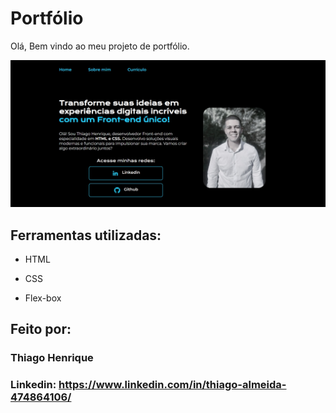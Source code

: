 # Portfólio 
Olá, Bem vindo ao meu projeto de portfólio.

![image](assets/Capa-README.jpg)


## Ferramentas utilizadas:

* HTML

* CSS

* Flex-box

## Feito por:

### Thiago Henrique
### Linkedin: https://www.linkedin.com/in/thiago-almeida-474864106/